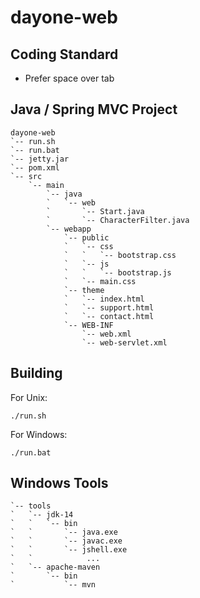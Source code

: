 # dayone-web


## Coding Standard
- Prefer space over tab

## Java / Spring MVC Project
```
dayone-web
`-- run.sh
`-- run.bat
`-- jetty.jar
`-- pom.xml
`-- src
    `-- main
        `-- java
        `   `-- web
        `       `-- Start.java
        `       `-- CharacterFilter.java
        `-- webapp
            `-- public
            `   `-- css
            `   `   `-- bootstrap.css
            `   `-- js
            `   `   `-- bootstrap.js
            `   `-- main.css
            `-- theme
            `   `-- index.html
            `   `-- support.html
            `   `-- contact.html
            `-- WEB-INF
                `-- web.xml
                `-- web-servlet.xml

```

## Building

For Unix:
```
./run.sh
```

For Windows:
```
./run.bat
```

## Windows Tools

```
`-- tools
`   `-- jdk-14
`   `   `-- bin
`   `       `-- java.exe
`   `       `-- javac.exe
`   `       `-- jshell.exe
`   `            ...
`   `-- apache-maven
`       `-- bin
`           `-- mvn
```
